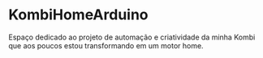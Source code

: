 # KombiHomeArduino
Espaço dedicado ao projeto de automação e criatividade da minha Kombi que aos poucos estou transformando em um motor home. 
